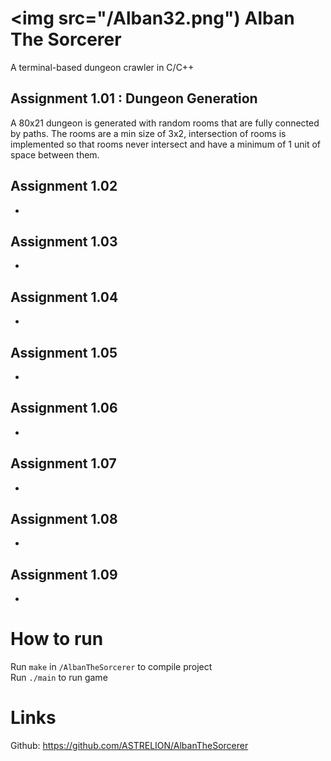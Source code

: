 # <img src="/Alban32.png") Alban The Sorcerer
A terminal-based dungeon crawler in C/C++

## Assignment 1.01 : Dungeon Generation
A 80x21 dungeon is generated with random rooms that are fully connected by paths. The rooms are a min size of 3x2, intersection of rooms is implemented so that rooms never intersect and have a minimum of 1 unit of space between them.

## Assignment 1.02
-

## Assignment 1.03
-

## Assignment 1.04
-

## Assignment 1.05
-

## Assignment 1.06
-

## Assignment 1.07
-

## Assignment 1.08
-

## Assignment 1.09
-

# How to run
Run `make` in `/AlbanTheSorcerer` to compile project  
Run `./main` to run game

# Links
Github: https://github.com/ASTRELION/AlbanTheSorcerer
